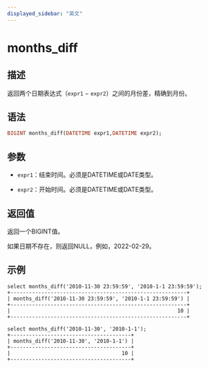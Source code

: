 ```yaml
---
displayed_sidebar: "英文"
---
```


# months_diff

## 描述

返回两个日期表达式（`expr1` − `expr2`）之间的月份差，精确到月份。

## 语法

```Haskell
BIGINT months_diff(DATETIME expr1,DATETIME expr2);
```

## 参数

- `expr1`：结束时间。必须是DATETIME或DATE类型。

- `expr2`：开始时间。必须是DATETIME或DATE类型。

## 返回值

返回一个BIGINT值。

如果日期不存在，则返回NULL，例如，2022-02-29。

## 示例

```Plain
select months_diff('2010-11-30 23:59:59', '2010-1-1 23:59:59');
+---------------------------------------------------------+
| months_diff('2010-11-30 23:59:59', '2010-1-1 23:59:59') |
+---------------------------------------------------------+
|                                                      10 |
+---------------------------------------------------------+

select months_diff('2010-11-30', '2010-1-1');
+---------------------------------------+
| months_diff('2010-11-30', '2010-1-1') |
+---------------------------------------+
|                                    10 |
+---------------------------------------+
```